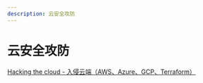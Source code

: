 ```yaml
---
description: 云安全攻防
---
```


# 云安全攻防

[Hacking the cloud - 入侵云端（AWS、Azure、GCP、Terraform）](https://hackingthe.cloud/)
